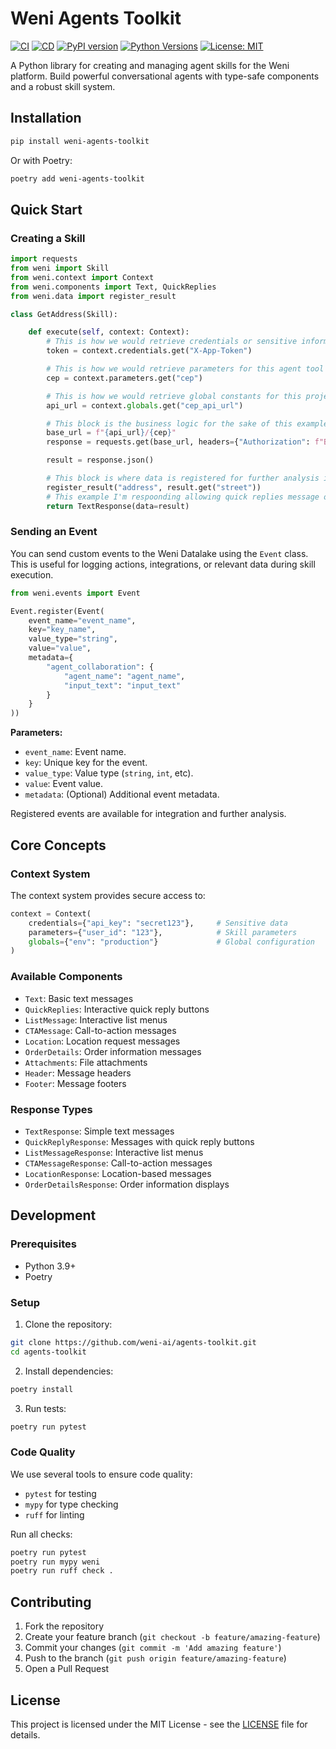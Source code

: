 # Weni Agents Toolkit

[![CI](https://github.com/weni-ai/agents-toolkit/actions/workflows/ci.yml/badge.svg)](https://github.com/weni-ai/agents-toolkit/actions/workflows/ci.yml)
[![CD](https://github.com/weni-ai/agents-toolkit/actions/workflows/cd.yml/badge.svg)](https://github.com/weni-ai/agents-toolkit/actions/workflows/cd.yml)
[![PyPI version](https://badge.fury.io/py/weni-agents-toolkit.svg)](https://badge.fury.io/py/weni-agents-toolkit)
[![Python Versions](https://img.shields.io/pypi/pyversions/weni-agents-toolkit.svg)](https://pypi.org/project/weni-agents-toolkit/)
[![License: MIT](https://img.shields.io/badge/License-MIT-yellow.svg)](https://opensource.org/licenses/MIT)

A Python library for creating and managing agent skills for the Weni platform. Build powerful conversational agents with type-safe components and a robust skill system.

## Installation

```bash
pip install weni-agents-toolkit
```

Or with Poetry:
```bash
poetry add weni-agents-toolkit
```

## Quick Start

### Creating a Skill

```python
import requests
from weni import Skill
from weni.context import Context
from weni.components import Text, QuickReplies
from weni.data import register_result

class GetAddress(Skill):

    def execute(self, context: Context):
        # This is how we would retrieve credentials or sensitive information from context
        token = context.credentials.get("X-App-Token")

        # This is how we would retrieve parameters for this agent tool
        cep = context.parameters.get("cep")

        # This is how we would retrieve global constants for this project
        api_url = context.globals.get("cep_api_url")

        # This block is the business logic for the sake of this example on retrieving an address based on the received CEP
        base_url = f"{api_url}/{cep}"
        response = requests.get(base_url, headers={"Authorization": f"Bearer {token}"})

        result = response.json()

        # This block is where data is registered for further analysis in the future
        register_result("address", result.get("street"))
        # This example I'm respoonding allowing quick replies message or a location
        return TextResponse(data=result)
```

### Sending an Event

You can send custom events to the Weni Datalake using the `Event` class. This is useful for logging actions, integrations, or relevant data during skill execution.

```python
from weni.events import Event

Event.register(Event(
    event_name="event_name",
    key="key_name",
    value_type="string",
    value="value",
    metadata={
        "agent_collaboration": {
            "agent_name": "agent_name",
            "input_text": "input_text"
        }
    }
))
```

**Parameters:**
- `event_name`: Event name.
- `key`: Unique key for the event.
- `value_type`: Value type (`string`, `int`, etc).
- `value`: Event value.
- `metadata`: (Optional) Additional event metadata.

Registered events are available for integration and further analysis.

## Core Concepts

### Context System

The context system provides secure access to:
```python
context = Context(
    credentials={"api_key": "secret123"},     # Sensitive data
    parameters={"user_id": "123"},            # Skill parameters
    globals={"env": "production"}             # Global configuration
)
```

### Available Components

- `Text`: Basic text messages
- `QuickReplies`: Interactive quick reply buttons
- `ListMessage`: Interactive list menus
- `CTAMessage`: Call-to-action messages
- `Location`: Location request messages
- `OrderDetails`: Order information messages
- `Attachments`: File attachments
- `Header`: Message headers
- `Footer`: Message footers

### Response Types

- `TextResponse`: Simple text messages
- `QuickReplyResponse`: Messages with quick reply buttons
- `ListMessageResponse`: Interactive list menus
- `CTAMessageResponse`: Call-to-action messages
- `LocationResponse`: Location-based messages
- `OrderDetailsResponse`: Order information displays

## Development

### Prerequisites

- Python 3.9+
- Poetry

### Setup

1. Clone the repository:
```bash
git clone https://github.com/weni-ai/agents-toolkit.git
cd agents-toolkit
```

2. Install dependencies:
```bash
poetry install
```

3. Run tests:
```bash
poetry run pytest
```

### Code Quality

We use several tools to ensure code quality:

- `pytest` for testing
- `mypy` for type checking
- `ruff` for linting

Run all checks:
```bash
poetry run pytest
poetry run mypy weni
poetry run ruff check .
```

## Contributing

1. Fork the repository
2. Create your feature branch (`git checkout -b feature/amazing-feature`)
3. Commit your changes (`git commit -m 'Add amazing feature'`)
4. Push to the branch (`git push origin feature/amazing-feature`)
5. Open a Pull Request

## License

This project is licensed under the MIT License - see the [LICENSE](LICENSE) file for details.
